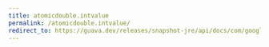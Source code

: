 ```yaml
---
title: atomicdouble.intvalue
permalink: /atomicdouble.intvalue/
redirect_to: https://guava.dev/releases/snapshot-jre/api/docs/com/google/common/util/concurrent/AtomicDouble.html#intValue--
---
```

